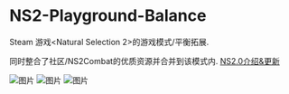 # NS2-Playground-Balance
Steam 游戏<Natural Selection 2>的游戏模式/平衡拓展.

同时整合了社区/NS2Combat的优质资源并合并到该模式内.
[NS2.0介绍&更新](https://docs.qq.com/doc/DUEZSeUtrR0tWTGJ4)

![图片](https://github.com/striter/NS2-Community-Balance/assets/32827196/021dd88c-184a-461f-8d9c-218c0388b85e)
![图片](https://github.com/striter/NS2-Community-Balance/assets/32827196/2caf80aa-269d-408e-ad0a-a81c5e110a5a)
![图片](https://github.com/striter/NS2-Community-Balance/assets/32827196/a1e5f168-5738-49d9-80df-e5c80eedd134)
